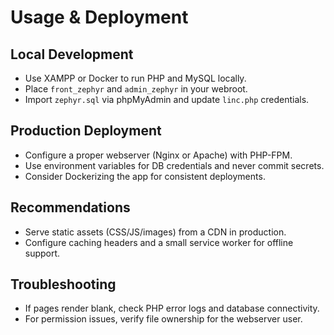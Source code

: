 # Usage & Deployment

## Local Development
- Use XAMPP or Docker to run PHP and MySQL locally.
- Place `front_zephyr` and `admin_zephyr` in your webroot.
- Import `zephyr.sql` via phpMyAdmin and update `linc.php` credentials.

## Production Deployment
- Configure a proper webserver (Nginx or Apache) with PHP-FPM.
- Use environment variables for DB credentials and never commit secrets.
- Consider Dockerizing the app for consistent deployments.

## Recommendations
- Serve static assets (CSS/JS/images) from a CDN in production.
- Configure caching headers and a small service worker for offline support.

## Troubleshooting
- If pages render blank, check PHP error logs and database connectivity.
- For permission issues, verify file ownership for the webserver user.
